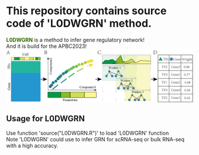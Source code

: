 # This repository contains source code of 'L0DWGRN' method.
<strong><font color=#336699;>L0DWGRN</font></strong> is a method to infer gene regulatory network!<br/>
And it is build for the APBC2023!<br/>
<img src="https://github.com/mengxu98/scGRN-L0/blob/master/workflow/L0DWGRN.png" alt="L0DWGRN"/><br/>

## Usage for L0DWGRN
Use function 'source("L0DWGRN.R")' to load 'L0DWGRN' function<br/>
Note 'L0DWGRN' could use to infer GRN for scRNA-seq or bulk RNA-seq with a high accuracy.
